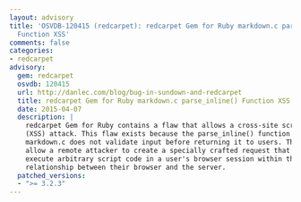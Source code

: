 ```yaml
---
layout: advisory
title: 'OSVDB-120415 (redcarpet): redcarpet Gem for Ruby markdown.c parse_inline()
  Function XSS'
comments: false
categories:
- redcarpet
advisory:
  gem: redcarpet
  osvdb: 120415
  url: http://danlec.com/blog/bug-in-sundown-and-redcarpet
  title: redcarpet Gem for Ruby markdown.c parse_inline() Function XSS
  date: 2015-04-07
  description: |
    redcarpet Gem for Ruby contains a flaw that allows a cross-site scripting
    (XSS) attack. This flaw exists because the parse_inline() function in
    markdown.c does not validate input before returning it to users. This may
    allow a remote attacker to create a specially crafted request that would
    execute arbitrary script code in a user's browser session within the trust
    relationship between their browser and the server.
  patched_versions:
  - ">= 3.2.3"
---
```

